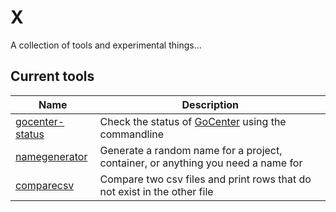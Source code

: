 # X

A collection of tools and experimental things...

## Current tools

| Name                                 | Description                                                                      |
|--------------------------------------|----------------------------------------------------------------------------------|
| [gocenter-status](./gocenter-status) | Check the status of [GoCenter](https://gocenter.io) using the commandline        |
| [namegenerator](./namegenerator)     | Generate a random name for a project, container, or anything you need a name for |
| [comparecsv](./comparecsv)           | Compare two csv files and print rows that do not exist in the other file         |